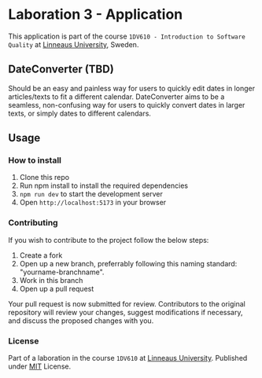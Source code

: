 # Laboration 3 - Application

This application is part of the course `1DV610 - Introduction to Software Quality` at [Linneaus University](https://lnu.se/), Sweden.

## DateConverter (TBD)

 Should be an easy and painless way for users to quickly edit dates in longer articles/texts to fit a different calendar.
 DateConverter aims to be a seamless, non-confusing way for users to quickly convert dates in larger texts, or simply dates to different calendars.

## Usage

### How to install

1. Clone this repo
2. Run npm install to install the required dependencies
3. `npm run dev` to start the development server
4. Open `http://localhost:5173` in your browser

### Contributing

If you wish to contribute to the project follow the below steps:

1. Create a fork
2. Open up a new branch, preferrably following this naming standard: "yourname-branchname".
3. Work in this branch
4. Open up a pull request

Your pull request is now submitted for review.
Contributors to the original repository will review your changes, suggest modifications if necessary, and discuss the proposed changes with you.

### License

Part of a laboration in the course `1DV610` at [Linneaus University](https://lnu.se/). Published under [MIT](./LICENSE) License.
